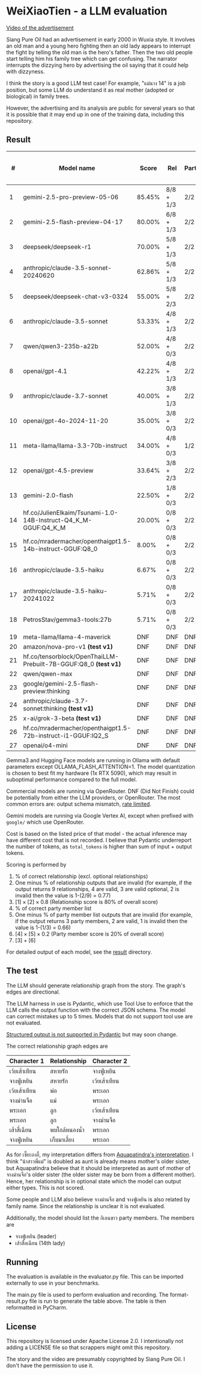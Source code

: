 # WeiXiaoTien - a LLM evaluation

[Video of the advertisement](https://www.youtube.com/watch?v=c8LR1_0yc64)

Siang Pure Oil had an advertisement in early 2000 in Wuxia style. It involves an old man and a young hero fighting
then an old lady appears to interrupt the fight by telling the old man is the hero's father. Then the two old people
start telling him his family tree which can get confusing. The narrator interrupts the dizzying hero by advertising
the oil saying that it could help with dizzyness.

I think the story is a good LLM test case! For example, "แม่นาง 14" is a job position, but some LLM do understand it as
real mother (adopted or biological) in family trees.

However, the advertising and its analysis are public for several years so that it is possible that it may end up in
one of the training data, including this repository.

## Result

| #  | Model name                                                        | Score  | Rel       | Party | Invalid         | Cost      | Req / In Tok / Out Tok |
|----|-------------------------------------------------------------------|--------|-----------|-------|-----------------|-----------|------------------------|
| 1  | gemini-2.5-pro-preview-05-06                                      | 85.45% | 8/8 + 1/3 | 2/2   | Rel 2           | $0.004367 | 3 / 1966 / 191         |
| 2  | gemini-2.5-flash-preview-04-17                                    | 80.00% | 6/8 + 1/3 | 2/2   |                 | $0.000376 | 3 / 1966 / 135         |
| 3  | deepseek/deepseek-r1                                              | 70.00% | 5/8 + 1/3 | 2/2   |                 | $0.017394 | 2 / 3369 / 7206        |
| 4  | anthropic/claude-3.5-sonnet-20240620                              | 62.86% | 5/8 + 1/3 | 2/2   | Rel 1           | $0.012273 | 1 / 2131 / 392         |
| 5  | deepseek/deepseek-chat-v3-0324                                    | 55.00% | 5/8 + 2/3 | 2/2   | Rel 3           | $0.000543 | 1 / 969 / 287          |
| 6  | anthropic/claude-3.5-sonnet                                       | 53.33% | 4/8 + 1/3 | 2/2   | Rel 1           | $0.011817 | 1 / 2169 / 354         |
| 7  | qwen/qwen3-235b-a22b                                              | 52.00% | 4/8 + 0/3 | 2/2   | Rel 1           | $0.014000 | 1 / 1070 / 6925        |
| 8  | openai/gpt-4.1                                                    | 42.22% | 4/8 + 1/3 | 2/2   | Rel 4           | $0.008618 | 2 / 2121 / 547         |
| 9  | anthropic/claude-3.7-sonnet                                       | 40.00% | 3/8 + 1/3 | 2/2   | Rel 2           | $0.012957 | 1 / 2169 / 430         |
| 10 | openai/gpt-4o-2024-11-20                                          | 35.00% | 3/8 + 0/3 | 2/2   | Rel 3           | $0.004635 | 1 / 818 / 259          |
| 11 | meta-llama/llama-3.3-70b-instruct                                 | 34.00% | 4/8 + 0/3 | 1/2   | Rel 1 / Party 4 | $0.000847 | 2 / 4623 / 1232        |
| 12 | openai/gpt-4.5-preview                                            | 33.64% | 3/8 + 2/3 | 2/2   | Rel 6           | $0.126900 | 1 / 818 / 437          |
| 13 | gemini-2.0-flash                                                  | 22.50% | 1/8 + 0/3 | 2/2   | Rel 3           | $0.000364 | 3 / 1966 / 115         |
| 14 | hf.co/JulienElkaim/Tsunami-1.0-14B-Instruct-Q4_K_M-GGUF:Q4_K_M    | 20.00% | 0/8 + 0/3 | 2/2   | Rel 6           | N/A       | 1 / 996 / 258          |
| 15 | hf.co/mradermacher/openthaigpt1.5-14b-instruct-GGUF:Q8_0          | 8.00%  | 0/8 + 0/3 | 2/2   | Rel 4 / Party 3 | N/A       | 2 / 2209 / 500         |
| 16 | anthropic/claude-3.5-haiku                                        | 6.67%  | 0/8 + 0/3 | 2/2   | Rel 6 / Party 4 | $0.020788 | 3 / 13150 / 2567       |
| 17 | anthropic/claude-3.5-haiku-20241022                               | 5.71%  | 0/8 + 0/3 | 2/2   | Rel 6 / Party 5 | $0.025130 | 3 / 12782 / 3726       |
| 18 | PetrosStav/gemma3-tools:27b                                       | 5.71%  | 0/8 + 0/3 | 2/2   | Rel 7 / Party 5 | N/A       | 2 / 4100 / 1057        |
| 19 | meta-llama/llama-4-maverick                                       | DNF    | DNF       | DNF   | DNF             | DNF       | DNF                    |
| 20 | amazon/nova-pro-v1 **(test v1)**                                  | DNF    | DNF       | DNF   | DNF             | DNF       | DNF                    |
| 21 | hf.co/tensorblock/OpenThaiLLM-Prebuilt-7B-GGUF:Q8_0 **(test v1)** | DNF    | DNF       | DNF   | DNF             | DNF       | DNF                    |
| 22 | qwen/qwen-max                                                     | DNF    | DNF       | DNF   | DNF             | DNF       | DNF                    |
| 23 | google/gemini-2.5-flash-preview:thinking                          | DNF    | DNF       | DNF   | DNF             | DNF       | DNF                    |
| 24 | anthropic/claude-3.7-sonnet:thinking **(test v1)**                | DNF    | DNF       | DNF   | DNF             | DNF       | DNF                    |
| 25 | x-ai/grok-3-beta **(test v1)**                                    | DNF    | DNF       | DNF   | DNF             | DNF       | DNF                    |
| 26 | hf.co/mradermacher/openthaigpt1.5-72b-instruct-i1-GGUF:IQ2_S      | DNF    | DNF       | DNF   | DNF             | DNF       | DNF                    |
| 27 | openai/o4-mini                                                    | DNF    | DNF       | DNF   | DNF             | DNF       | DNF                    |

Gemma3 and Hugging Face models are running in Ollama with default parameters except OLLAMA_FLASH_ATTENTION=1.
The model quantization is chosen to best fit my hardware (1x RTX 5090), which may result in suboptimal performance
compared to the full model.

Commercial models are running via OpenRouter. DNF (Did Not Finish) could be potentially from either the LLM
providers, or OpenRouter. The most common errors are: output schema mismatch, [rate limited](https://github.com/pydantic/pydantic-ai/issues/527).

Gemini models are running via Google Vertex AI, except when prefixed with `google/` which use OpenRouter.

Cost is based on the listed price of that model - the actual inference may have different cost that is not recorded.
I believe that Pydantic underreport the number of tokens, as `total_tokens` is higher than sum of input + output tokens.

Scoring is performed by

1. % of correct relationship (excl. optional relationships)
2. One minus % of relationship outputs that are invalid (for example, if the output returns 9 relationships,
   4 are valid, 3 are valid optional, 2 is invalid then the value is 1-(2/9) = 0.77)
3. $[1] \times [2] \times 0.8$ (Relationship score is 80% of overall score)
4. % of correct party member list
5. One minus % of party member list outputs that are invalid (for example, if the output returns 3 party members,
   2 are valid, 1 is invalid then the value is 1-(1/3) = 0.66)
6. $[4] \times [5] \times 0.2$ (Party member score is 20% of overall score)
7. $[3] + [6]$

For detailed output of each model, see the [result](result) directory.

## The test

The LLM should generate relationship graph from the story. The graph's edges are directional.

The LLM harness in use is Pydantic, which use Tool Use to enforce that the LLM calls the output function with the
correct JSON schema. The model can correct mistakes up to 5 times. Models that do not support tool use are not
evaluated.

[Structured output is not supported in Pydantic](https://github.com/pydantic/pydantic-ai/issues/582) but may soon change.

The correct relationship graph edges are

| Character 1   | Relationship  | Character 2 |
|---------------|---------------|-------------|
| เว้ยเส้าเทียน | สหายรัก       | จางฟู่เหยิน |
| จางฟู่เหยิน | สหายรัก       | เว้ยเส้าเทียน |
| เว้ยเส้าเทียน | พ่อ           | พระเอก      |
| จางม่านจือ    | แม่           | พระเอก      |
| พระเอก | ลูก           | เว้ยเส้าเทียน      |
| พระเอก    | ลูก           | จางม่านจือ      |
| เส้าสี่เฉียน  | พบใกล้หนองน้ำ | พระเอก      |
| จางฟู่เหยิน   | เก็บมาเลี้ยง  | พระเอก      |

As for เซี๊ยะถงอี้, my interpretation differs from [Aquapatindra's interpretation](https://www.facebook.com/photo/?fbid=482218268541373&set=a.276875085742360).
I think "น้าสาวพี่แม่" is doubled as aunt is already means mother's older sister, but Aquapatindra believe that it should be
interpreted as aunt of mother of จางม่านจือ's older sister (the older sister may be born from a different mother).
Hence, her relationship is in optional state which the model can output either types. This is not scored.

Some people and LLM also believe จางม่านจือ and จางฟู่เหยิน is also related by family name. Since the relationship is unclear
it is not evaluated.

Additionally, the model should list the กิเลนขาว party members. The members are

- จางฟู่เหยิน (leader)
- เส้าสื่อเฉียน (14th lady)

## Running

The evaluation is available in the evaluator.py file. This can be imported externally to use in your benchmarks.

The main.py file is used to perform evaluation and recording. The format-result.py file is run to generate the table
above. The table is then reformatted in PyCharm.

## License

This repository is licensed under Apache License 2.0. I intentionally not adding a LICENSE file so that scrappers might
omit this repository.

The story and the video are presumably copyrighted by Siang Pure Oil. I don't have the permission to use it.
